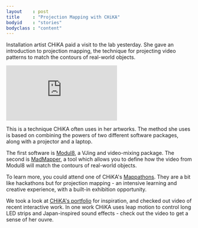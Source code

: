```yaml
---
layout    : post
title     : "Projection Mapping with CHiKA"
bodyid    : "stories"
bodyclass : "content"
---
```

<p>Installation artist CHiKA paid a visit to the lab yesterday. She gave an introduction to projection mapping, the technique for projecting video patterns to match the contours of real-world objects.</p>

<div class="video">
	<iframe src="https://player.vimeo.com/video/114398034?color=ffffff" frameborder="0" webkitallowfullscreen mozallowfullscreen allowfullscreen></iframe>
</div>

<p>This is a technique CHiKA often uses in her artworks. The method she uses is based on combining the powers of two different software packages, along with a projector and a laptop.</p>

<!--excerpt-ends-->

<p>The first software is <a href="http://www.modul8.ch/">Modul8</a>, a VJing and video-mixing package. The second is <a href="http://www.madmapper.com/">MadMapper</a>, a tool which allows you to define how the video from Modul8 will match the contours of real-world objects.</p>

<p>To learn more, you could attend one of CHiKA's <a href="http://www.mappathon.com/">Mappathons</a>. They are a bit like hackathons but for projection mapping - an intensive learning and creative experience, with a built-in exhibition opportunity.</p>

<p>We took a look at <a href="http://imagima.com">CHiKA's portfolio</a> for inspiration, and checked out video of recent interactive work. In one work CHiKA uses leap motion to control long LED strips and Japan-inspired sound effects - check out the video to get a sense of her ouvre.</p>